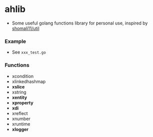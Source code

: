 # ahlib

+ Some useful golang functions library for personal use, inspired by [shomali11/util](https://github.com/shomali11/util)

### Example

+ See `xxx_test.go`

### Functions

+ xcondition
+ xlinkedhashmap
+ **xslice**
+ xstring
+ **xentity**
+ **xproperty**
+ **xdi**
+ xreflect
+ xnumber
+ xruntime
+ **xlogger**
